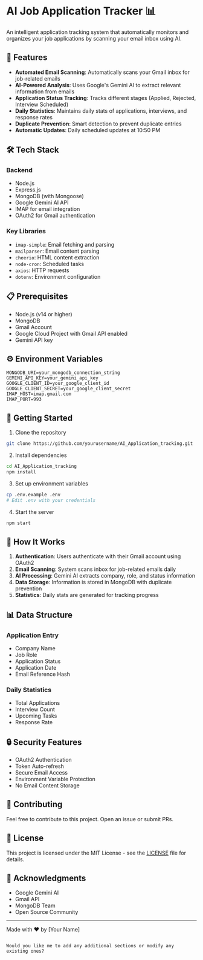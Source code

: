 
# AI Job Application Tracker 📊

An intelligent application tracking system that automatically monitors and organizes your job applications by scanning your email inbox using AI.

## 🎯 Features

- **Automated Email Scanning**: Automatically scans your Gmail inbox for job-related emails
- **AI-Powered Analysis**: Uses Google's Gemini AI to extract relevant information from emails
- **Application Status Tracking**: Tracks different stages (Applied, Rejected, Interview Scheduled)
- **Daily Statistics**: Maintains daily stats of applications, interviews, and response rates
- **Duplicate Prevention**: Smart detection to prevent duplicate entries
- **Automatic Updates**: Daily scheduled updates at 10:50 PM

## 🛠️ Tech Stack

### Backend
- Node.js
- Express.js
- MongoDB (with Mongoose)
- Google Gemini AI API
- IMAP for email integration
- OAuth2 for Gmail authentication

### Key Libraries
- `imap-simple`: Email fetching and parsing
- `mailparser`: Email content parsing
- `cheerio`: HTML content extraction
- `node-cron`: Scheduled tasks
- `axios`: HTTP requests
- `dotenv`: Environment configuration

## 📋 Prerequisites

- Node.js (v14 or higher)
- MongoDB
- Gmail Account
- Google Cloud Project with Gmail API enabled
- Gemini API key

## ⚙️ Environment Variables

```env
MONGODB_URI=your_mongodb_connection_string
GEMINI_API_KEY=your_gemini_api_key
GOOGLE_CLIENT_ID=your_google_client_id
GOOGLE_CLIENT_SECRET=your_google_client_secret
IMAP_HOST=imap.gmail.com
IMAP_PORT=993
```

## 🚀 Getting Started

1. Clone the repository
```bash
git clone https://github.com/yourusername/AI_Application_tracking.git
```

2. Install dependencies
```bash
cd AI_Application_tracking
npm install
```

3. Set up environment variables
```bash
cp .env.example .env
# Edit .env with your credentials
```

4. Start the server
```bash
npm start
```

## 🔄 How It Works

1. **Authentication**: Users authenticate with their Gmail account using OAuth2
2. **Email Scanning**: System scans inbox for job-related emails daily
3. **AI Processing**: Gemini AI extracts company, role, and status information
4. **Data Storage**: Information is stored in MongoDB with duplicate prevention
5. **Statistics**: Daily stats are generated for tracking progress

## 📊 Data Structure

### Application Entry
- Company Name
- Job Role
- Application Status
- Application Date
- Email Reference Hash

### Daily Statistics
- Total Applications
- Interview Count
- Upcoming Tasks
- Response Rate

## 🔒 Security Features

- OAuth2 Authentication
- Token Auto-refresh
- Secure Email Access
- Environment Variable Protection
- No Email Content Storage

## 🤝 Contributing

Feel free to contribute to this project. Open an issue or submit PRs.

## 📝 License

This project is licensed under the MIT License - see the [LICENSE](LICENSE) file for details.

## 🙏 Acknowledgments

- Google Gemini AI
- Gmail API
- MongoDB Team
- Open Source Community

---
Made with ❤️ by [Your Name]
```

Would you like me to add any additional sections or modify any existing ones?
